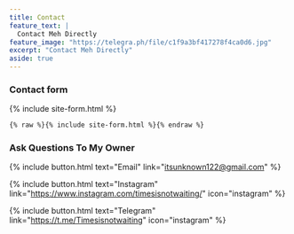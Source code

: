 ```yaml
---
title: Contact
feature_text: |
  Contact Meh Directly
feature_image: "https://telegra.ph/file/c1f9a3bf417278f4ca0d6.jpg"
excerpt: "Contact Meh Directly"
aside: true
---
```



### Contact form

{% include site-form.html %}

``` html
{% raw %}{% include site-form.html %}{% endraw %}
```


### Ask Questions To My Owner

{% include button.html text="Email" link="itsunknown122@gmail.com" %}

{% include button.html text="Instagram" link="https://www.instagram.com/timesisnotwaiting/" icon="instagram" %}

{% include button.html text="Telegram" link="https://t.me/Timesisnotwaiting" icon="instagram" %}

